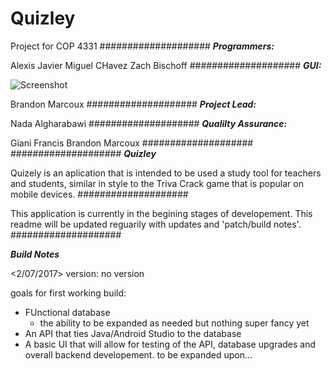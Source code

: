 # Quizley
Project for COP 4331
####################
***Programmers:***

Alexis Javier
Miguel CHavez
Zach Bischoff
####################
***GUI:***

![Screenshot](Quizly/StudentLogin.png)

Brandon Marcoux
####################
***Project Lead:***

Nada Algharabawi
####################
***Qualilty Assurance:***

Giani Francis
Brandon Marcoux
####################
####################
***Quizley***

Quizely is an aplication that is intended to be used a study tool for 
teachers and students, similar in style to the Triva Crack game that is popular on 
mobile devices.
####################

This application is currently in the 
begining stages of developement. This readme will be updated reguarily 
with updates and 'patch/build notes'. 
####################



***Build Notes***

<2/07/2017>
version: no version

goals for first working build:

- FUnctional database
  - the ability to be expanded as needed but nothing super fancy yet
- An API that ties Java/Android Studio to the database
- A basic UI that will allow for testing of the API, database upgrades and 
  overall backend developement.
  to be expanded upon...
